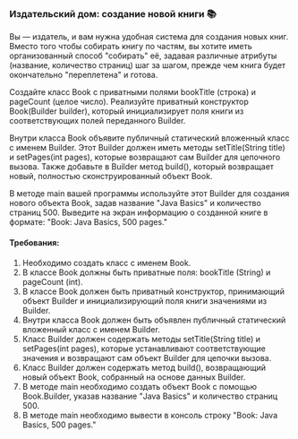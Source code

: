 
### Издательский дом: создание новой книги 📚

Вы — издатель, и вам нужна удобная система для создания новых книг. Вместо того чтобы собирать книгу по частям, вы хотите иметь организованный способ "собирать" её, задавая различные атрибуты (название, количество страниц) шаг за шагом, прежде чем книга будет окончательно "переплетена" и готова.

Создайте класс Book с приватными полями bookTitle (строка) и pageCount (целое число). Реализуйте приватный конструктор Book(Builder builder), который инициализирует поля книги из соответствующих полей переданного Builder.

Внутри класса Book объявите публичный статический вложенный класс с именем Builder. Этот Builder должен иметь методы setTitle(String title) и setPages(int pages), которые возвращают сам Builder для цепочного вызова. Также добавьте в Builder метод build(), который возвращает новый, полностью сконструированный объект Book.

В методе main вашей программы используйте этот Builder для создания нового объекта Book, задав название "Java Basics" и количество страниц 500. Выведите на экран информацию о созданной книге в формате: "Book: Java Basics, 500 pages."

#### Требования:
1. Необходимо создать класс с именем Book.
2. В классе Book должны быть приватные поля: bookTitle (String) и pageCount (int).
3. В классе Book должен быть приватный конструктор, принимающий объект Builder и инициализирующий поля книги значениями из Builder.
4. Внутри класса Book должен быть объявлен публичный статический вложенный класс с именем Builder.
5. Класс Builder должен содержать методы setTitle(String title) и setPages(int pages), которые устанавливают соответствующие значения и возвращают сам объект Builder для цепочки вызова.
6. Класс Builder должен содержать метод build(), возвращающий новый объект Book, собранный на основе данных Builder.
7. В методе main необходимо создать объект Book с помощью Book.Builder, указав название "Java Basics" и количество страниц 500.
8. В методе main необходимо вывести в консоль строку "Book: Java Basics, 500 pages."